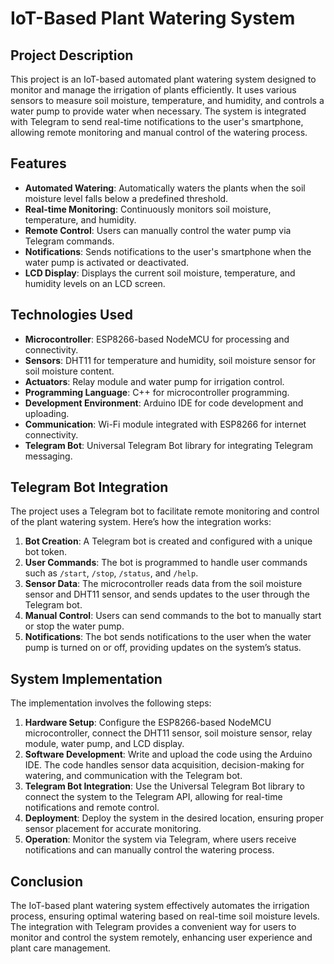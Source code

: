 # IoT-Based Plant Watering System

## Project Description

This project is an IoT-based automated plant watering system designed to monitor and manage the irrigation of plants efficiently. It uses various sensors to measure soil moisture, temperature, and humidity, and controls a water pump to provide water when necessary. The system is integrated with Telegram to send real-time notifications to the user's smartphone, allowing remote monitoring and manual control of the watering process.

## Features

- **Automated Watering**: Automatically waters the plants when the soil moisture level falls below a predefined threshold.
- **Real-time Monitoring**: Continuously monitors soil moisture, temperature, and humidity.
- **Remote Control**: Users can manually control the water pump via Telegram commands.
- **Notifications**: Sends notifications to the user's smartphone when the water pump is activated or deactivated.
- **LCD Display**: Displays the current soil moisture, temperature, and humidity levels on an LCD screen.

## Technologies Used

- **Microcontroller**: ESP8266-based NodeMCU for processing and connectivity.
- **Sensors**: DHT11 for temperature and humidity, soil moisture sensor for soil moisture content.
- **Actuators**: Relay module and water pump for irrigation control.
- **Programming Language**: C++ for microcontroller programming.
- **Development Environment**: Arduino IDE for code development and uploading.
- **Communication**: Wi-Fi module integrated with ESP8266 for internet connectivity.
- **Telegram Bot**: Universal Telegram Bot library for integrating Telegram messaging.

## Telegram Bot Integration

The project uses a Telegram bot to facilitate remote monitoring and control of the plant watering system. Here’s how the integration works:

1. **Bot Creation**: A Telegram bot is created and configured with a unique bot token.
2. **User Commands**: The bot is programmed to handle user commands such as `/start`, `/stop`, `/status`, and `/help`.
3. **Sensor Data**: The microcontroller reads data from the soil moisture sensor and DHT11 sensor, and sends updates to the user through the Telegram bot.
4. **Manual Control**: Users can send commands to the bot to manually start or stop the water pump.
5. **Notifications**: The bot sends notifications to the user when the water pump is turned on or off, providing updates on the system’s status.

## System Implementation

The implementation involves the following steps:

1. **Hardware Setup**: Configure the ESP8266-based NodeMCU microcontroller, connect the DHT11 sensor, soil moisture sensor, relay module, water pump, and LCD display.
2. **Software Development**: Write and upload the code using the Arduino IDE. The code handles sensor data acquisition, decision-making for watering, and communication with the Telegram bot.
3. **Telegram Bot Integration**: Use the Universal Telegram Bot library to connect the system to the Telegram API, allowing for real-time notifications and remote control.
4. **Deployment**: Deploy the system in the desired location, ensuring proper sensor placement for accurate monitoring.
5. **Operation**: Monitor the system via Telegram, where users receive notifications and can manually control the watering process.

## Conclusion

The IoT-based plant watering system effectively automates the irrigation process, ensuring optimal watering based on real-time soil moisture levels. The integration with Telegram provides a convenient way for users to monitor and control the system remotely, enhancing user experience and plant care management.




